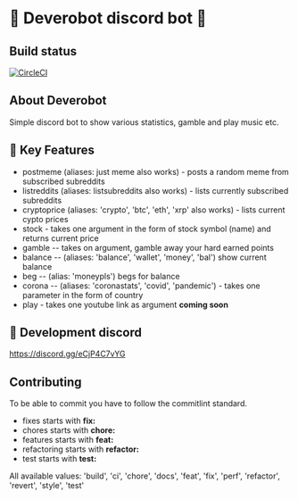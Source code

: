 # 🤖 Deverobot discord bot 🤖

## Build status
[![CircleCI](https://circleci.com/gh/kimmymonassar/DeveroBot.svg?style=shield)](https://github.com/kimmymonassar/DeveroBot)

## About Deverobot
Simple discord bot to show various statistics, gamble and play music etc.

## 🔑 Key Features
  - postmeme (aliases: just meme also works) - posts a random meme from subscribed subreddits
  - listreddits (aliases: listsubreddits also works) - lists currently subscribed subreddits
  - cryptoprice (aliases: 'crypto', 'btc', 'eth', 'xrp' also works) - lists current cypto prices
  - stock - takes one argument in the form of stock symbol (name) and returns current price
  - gamble -- takes on argument, gamble away your hard earned points
  - balance -- (aliases: 'balance', 'wallet', 'money', 'bal') show current balance
  - beg -- (alias: 'moneypls') begs for balance
  - corona -- (aliases: 'coronastats', 'covid', 'pandemic') - takes one parameter in the form of country
  - play - takes one youtube link as argument **coming soon**
  
## 🔗 Development discord
https://discord.gg/eCjP4C7vYG

## Contributing
To be able to commit you have to follow the commitlint standard.
 - fixes starts with **fix:**
 - chores starts with **chore:**
 - features starts with **feat:**
 - refactoring starts with **refactor:**
 - test starts with **test:**

All available values:
'build',
'ci',
'chore',
'docs',
'feat',
'fix',
'perf',
'refactor',
'revert',
'style',
'test'
